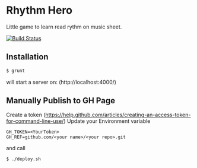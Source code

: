 Rhythm Hero
==========

Little game to learn read rythm on music sheet.

[![Build Status](https://travis-ci.org/x4d3/rhythm-hero.svg?branch=master)](https://travis-ci.org/x4d3/rhythm-hero)

Installation
------------
```sh
$ grunt
```
will start a server on: (http://localhost:4000/)

Manually Publish to GH Page
------------
Create a token (https://help.github.com/articles/creating-an-access-token-for-command-line-use/)
Update your Environment variable
```
GH_TOKEN=<YourToken>
GH_REF=github.com/<your name>/<your repo>.git
```
and call
```sh
$ ./deploy.sh
```

